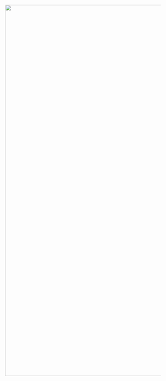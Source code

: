 <div align="center">
	<br>
        <picture>
            <source media="(prefers-color-scheme: light)" srcset="light-mode.svg">
            <source media="(prefers-color-scheme: dark)" srcset="dark-mode.svg">
        </picture>
        <image src="light-mode.svg" width="1000" height="1200">
	<br>
</div>
